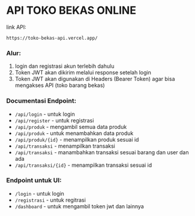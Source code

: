 # API TOKO BEKAS ONLINE

link API:
```
https://toko-bekas-api.vercel.app/
```

### Alur:

1. login dan registrasi akun terlebih dahulu
2. Token JWT akan dikirim melalui response setelah login
3. Token JWT akan digunakan di Headers (Bearer Token) agar bisa mengakses API (toko barang bekas)

### Documentasi Endpoint:

- `/api/login` - untuk login
- `/api/register` - untuk registrasi
- `/api/produk` - mengambil semua data produk
- `/api/produk` - untuk menambahkan data produk
- `/api/produk/{id}` - menampilkan produk sesuai id
- `/api/transaksi` - menampilkan transaksi
- `/api/transaksi` - manambahkan transaksi sesuai barang dan user dan ada
- `/api/transaksi/{id}` - menampilkan transaksi sesuai id

### Endpoint untuk UI:

- `/login` - untuk login
- `/registrasi` - untuk regitrasi
- `/dashboard` - untuk mengambil token jwt dan lainnya

